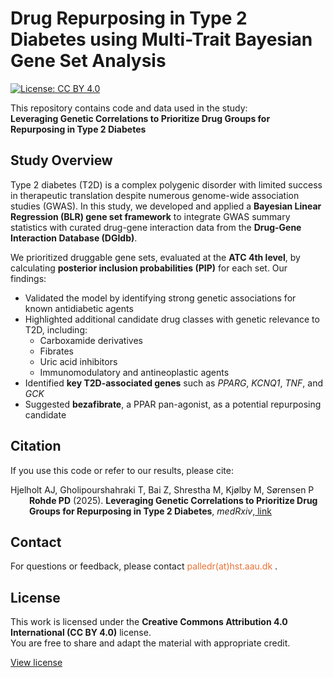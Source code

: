 # Drug Repurposing in Type 2 Diabetes using Multi-Trait Bayesian Gene Set Analysis

[![License: CC BY 4.0](https://img.shields.io/badge/License-CC%20BY%204.0-lightgrey.svg)](https://creativecommons.org/licenses/by/4.0/)

This repository contains code and data used in the study:  
**Leveraging Genetic Correlations to Prioritize Drug Groups for Repurposing in Type 2 Diabetes**

## Study Overview
Type 2 diabetes (T2D) is a complex polygenic disorder with limited success in therapeutic translation despite numerous genome-wide association studies (GWAS). In this study, we developed and applied a **Bayesian Linear Regression (BLR) gene set framework** to integrate GWAS summary statistics with curated drug-gene interaction data from the **Drug-Gene Interaction Database (DGIdb)**.

We prioritized druggable gene sets, evaluated at the **ATC 4th level**, by calculating **posterior inclusion probabilities (PIP)** for each set. Our findings:
- Validated the model by identifying strong genetic associations for known antidiabetic agents
- Highlighted additional candidate drug classes with genetic relevance to T2D, including:
  - Carboxamide derivatives
  - Fibrates
  - Uric acid inhibitors
  - Immunomodulatory and antineoplastic agents  
- Identified **key T2D-associated genes** such as *PPARG*, *KCNQ1*, *TNF*, and *GCK*
- Suggested **bezafibrate**, a PPAR pan-agonist, as a potential repurposing candidate

## Citation
If you use this code or refer to our results, please cite:
<div style="text-indent: -30px; padding-left: 30px;">
<p>Hjelholt AJ, Gholipourshahraki T, Bai Z, Shrestha M, Kjølby M, Sørensen P <b><span class="my-name">Rohde PD</span></b> (2025). <b>Leveraging Genetic Correlations to Prioritize Drug Groups for Repurposing in Type 2 Diabetes</b>, <em>medRxiv</em>,<a href="https://doi.org/10.1101/2025.06.13.25329590"> link</a> </p>
</div>

## Contact
For questions or feedback, please contact <font color="#E97132">palledr(at)hst.aau.dk</font> .

## License
This work is licensed under the **Creative Commons Attribution 4.0 International (CC BY 4.0)** license.  
You are free to share and adapt the material with appropriate credit.

[View license](https://creativecommons.org/licenses/by/4.0/)